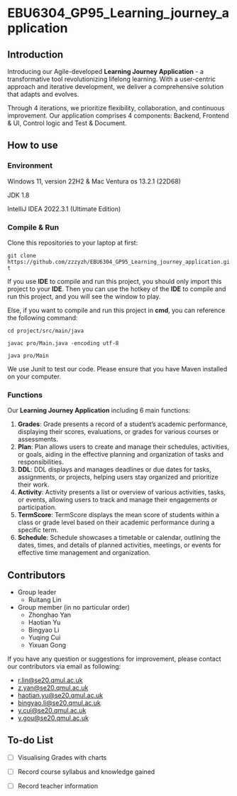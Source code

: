 # EBU6304_GP95_Learning_journey_application

## Introduction

Introducing our Agile-developed **Learning Journey Application** - a transformative tool revolutionizing lifelong learning. With a user-centric approach and iterative development, we deliver a comprehensive solution that adapts and evolves.

Through $4$ iterations, we prioritize flexibility, collaboration, and continuous improvement. Our application comprises $4$ components: Backend, Frontend \& UI, Control logic and Test \& Document. 

## How to use

### Environment

Windows 11, version 22H2 \& Mac Ventura os 13.2.1 (22D68)

JDK 1.8

IntelliJ IDEA 2022.3.1 (Ultimate Edition)

### Compile & Run

Clone this repositories to your laptop at first:

`git clone https://github.com/zzzyzh/EBU6304_GP95_Learning_journey_application.git`

If you use **IDE** to compile and run this project, you should only import this project to your **IDE**.
Then you can use the hotkey of the **IDE** to compile and run this project, and you will see the window to play.

Else, if you want to compile and run this project in **cmd**, you can reference the following command:

`cd project/src/main/java`

`javac pro/Main.java -encoding utf-8`

`java pro/Main`

We use Junit to test our code. Please ensure that you have Maven installed on your computer.

### Functions

Our **Learning Journey Application** including $6$ main functions:

1. **Grades**: Grade presents a record of a student’s academic performance, displaying their scores, evaluations, or grades for various courses or assessments.
2. **Plan**: Plan allows users to create and manage their schedules, activities, or goals, aiding in the effective planning and organization of tasks and responsibilities.
3. **DDL**: DDL displays and manages deadlines or due dates for tasks, assignments, or projects, helping users stay organized and prioritize their work.
4. **Activity**: Activity presents a list or overview of various activities, tasks, or events, allowing users to track and manage their engagements or participation.
5. **TermScore**: TermScore displays the mean score of students within a class or grade level based on their academic performance during a specific term.
6. **Schedule**: Schedule showcases a timetable or calendar, outlining the dates, times, and details of planned activities, meetings, or events for effective time management and organization.

## Contributors
- Group leader
  - Ruitang Lin
- Group member (in no particular order)
  - Zhonghao Yan
  - Haotian Yu
  - Bingyao Li
  - Yuqing Cui
  - Yixuan Gong

If you have any question or suggestions for improvement, please contact our contributors via email as following:
- r.lin@se20.qmul.ac.uk
- z.yan@se20.qmul.ac.uk
- haotian.yu@se20.qmul.ac.uk
- bingyao.li@se20.qmul.ac.uk
- y.cui@se20.qmul.ac.uk
- y.gou@se20.qmul.ac.uk

## To-do List

- [ ] Visualising Grades with charts 
- [ ] Record course syllabus and knowledge gained
- [ ] Record teacher information



